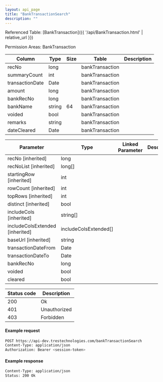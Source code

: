 ```yaml
---
layout: api_page
title: "BankTransactionSearch"
description: ""
---
```




Referenced Table: [BankTransaction]({{ '/api/BankTransaction.html' | relative_url }})

Permission Areas: BankTransaction

| Column | Type | Size | Table | Description |
| ------ | ---- | ---- | ----- | ----------- |
| recNo | long |  | bankTransaction | 
| summaryCount | int |  | bankTransaction | 
| transactionDate | Date |  | bankTransaction | 
| amount | long |  | bankTransaction | 
| bankRecNo | long |  | bankTransaction | 
| bankName | string | 64 | bankTransaction | 
| voided | bool |  | bankTransaction | 
| remarks | string |  | bankTransaction | 
| dateCleared | Date |  | bankTransaction | 

| Parameter | Type | Linked Parameter | Description |
| --------- | ---- | ---------------- | ----------- |
| recNo [inherited] | long |  | 
| recNoList [inherited] | long[] |  | 
| startingRow [inherited] | int |  | 
| rowCount [inherited] | int |  | 
| topRows [inherited] | int |  | 
| distinct [inherited] | bool |  | 
| includeCols [inherited] | string[] |  | 
| includeColsExtended [inherited] | includeColsExtended[] |  | 
| baseUrl [inherited] | string |  | 
| transactionDateFrom | Date |  | 
| transactionDateTo | Date |  | 
| bankRecNo | long |  | 
| voided | bool |  | 
| cleared | bool |  | 

| Status code | Description |
| ----------- | ----------- |
| 200 | Ok |
| 401 | Unauthorized |
| 403 | Forbidden |

#### Example request
```sh
POST https://api-dev.trestechnologies.com/bankTransactionSearch
Content-Type: application/json
Authorization: Bearer <session-token>
```

#### Example response
```sh
Content-Type: application/json
Status: 200 Ok
```

